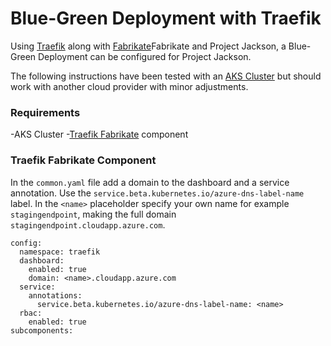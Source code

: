 # Blue-Green Deployment with Traefik

Using [Traefik](https://traefik.io/) along with [Fabrikate](https://github.com/microsoft/fabrikate)Fabrikate and Project Jackson, a Blue-Green Deployment can be configured for Project Jackson.

The following instructions have been tested with an [AKS Cluster](https://docs.microsoft.com/en-us/azure/aks/kubernetes-walkthrough) but should work with another cloud provider with minor adjustments.

### Requirements
-AKS Cluster
-[Traefik Fabrikate](https://github.com/evanlouie/fabrikate-traefik) component

### Traefik Fabrikate Component
In the `common.yaml` file add a domain to the dashboard and a service annotation.
Use the `service.beta.kubernetes.io/azure-dns-label-name` label. In the `<name>` placeholder specify your own name for example `stagingendpoint`, making the full domain `stagingendpoint.cloudapp.azure.com`.

```
config:
  namespace: traefik
  dashboard:
    enabled: true
    domain: <name>.cloudapp.azure.com
  service:
    annotations: 
      service.beta.kubernetes.io/azure-dns-label-name: <name>
  rbac:
    enabled: true
subcomponents:
```



